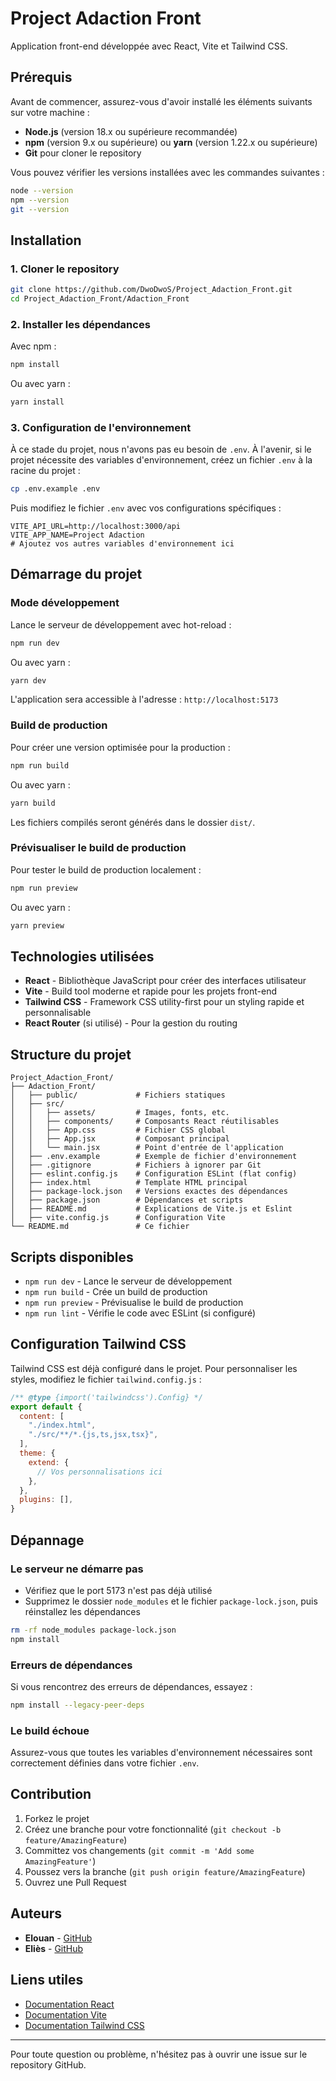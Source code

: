 # Project Adaction Front

Application front-end développée avec React, Vite et Tailwind CSS.

## Prérequis

Avant de commencer, assurez-vous d'avoir installé les éléments suivants sur votre machine :

- **Node.js** (version 18.x ou supérieure recommandée)
- **npm** (version 9.x ou supérieure) ou **yarn** (version 1.22.x ou supérieure)
- **Git** pour cloner le repository

Vous pouvez vérifier les versions installées avec les commandes suivantes :

```bash
node --version
npm --version
git --version
```

## Installation

### 1. Cloner le repository

```bash
git clone https://github.com/DwoDwoS/Project_Adaction_Front.git
cd Project_Adaction_Front/Adaction_Front
```

### 2. Installer les dépendances

Avec npm :
```bash
npm install
```

Ou avec yarn :
```bash
yarn install
```

### 3. Configuration de l'environnement

À ce stade du projet, nous n'avons pas eu besoin de `.env`. À l'avenir, si le projet nécessite des variables d'environnement, créez un fichier `.env` à la racine du projet :

```bash
cp .env.example .env
```

Puis modifiez le fichier `.env` avec vos configurations spécifiques :

```env
VITE_API_URL=http://localhost:3000/api
VITE_APP_NAME=Project Adaction
# Ajoutez vos autres variables d'environnement ici
```

## Démarrage du projet

### Mode développement

Lance le serveur de développement avec hot-reload :

```bash
npm run dev
```

Ou avec yarn :
```bash
yarn dev
```

L'application sera accessible à l'adresse : `http://localhost:5173`

### Build de production

Pour créer une version optimisée pour la production :

```bash
npm run build
```

Ou avec yarn :
```bash
yarn build
```

Les fichiers compilés seront générés dans le dossier `dist/`.

### Prévisualiser le build de production

Pour tester le build de production localement :

```bash
npm run preview
```

Ou avec yarn :
```bash
yarn preview
```

## Technologies utilisées

- **React** - Bibliothèque JavaScript pour créer des interfaces utilisateur
- **Vite** - Build tool moderne et rapide pour les projets front-end
- **Tailwind CSS** - Framework CSS utility-first pour un styling rapide et personnalisable
- **React Router** (si utilisé) - Pour la gestion du routing

## Structure du projet

```
Project_Adaction_Front/
├── Adaction_Front/
│   ├── public/             # Fichiers statiques
│   ├── src/
│   │   ├── assets/         # Images, fonts, etc.
│   │   ├── components/     # Composants React réutilisables
│   │   ├── App.css         # Fichier CSS global
│   │   ├── App.jsx         # Composant principal
│   │   └── main.jsx        # Point d'entrée de l'application
│   ├── .env.example        # Exemple de fichier d'environnement
│   ├── .gitignore          # Fichiers à ignorer par Git
│   ├── eslint.config.js    # Configuration ESLint (flat config)
│   ├── index.html          # Template HTML principal
│   ├── package-lock.json   # Versions exactes des dépendances
│   ├── package.json        # Dépendances et scripts
│   ├── README.md           # Explications de Vite.js et Eslint
│   ├── vite.config.js      # Configuration Vite
└── README.md               # Ce fichier
```

## Scripts disponibles

- `npm run dev` - Lance le serveur de développement
- `npm run build` - Crée un build de production
- `npm run preview` - Prévisualise le build de production
- `npm run lint` - Vérifie le code avec ESLint (si configuré)

## Configuration Tailwind CSS

Tailwind CSS est déjà configuré dans le projet. Pour personnaliser les styles, modifiez le fichier `tailwind.config.js` :

```javascript
/** @type {import('tailwindcss').Config} */
export default {
  content: [
    "./index.html",
    "./src/**/*.{js,ts,jsx,tsx}",
  ],
  theme: {
    extend: {
      // Vos personnalisations ici
    },
  },
  plugins: [],
}
```

## Dépannage

### Le serveur ne démarre pas

- Vérifiez que le port 5173 n'est pas déjà utilisé
- Supprimez le dossier `node_modules` et le fichier `package-lock.json`, puis réinstallez les dépendances

```bash
rm -rf node_modules package-lock.json
npm install
```

### Erreurs de dépendances

Si vous rencontrez des erreurs de dépendances, essayez :

```bash
npm install --legacy-peer-deps
```

### Le build échoue

Assurez-vous que toutes les variables d'environnement nécessaires sont correctement définies dans votre fichier `.env`.

## Contribution

1. Forkez le projet
2. Créez une branche pour votre fonctionnalité (`git checkout -b feature/AmazingFeature`)
3. Committez vos changements (`git commit -m 'Add some AmazingFeature'`)
4. Poussez vers la branche (`git push origin feature/AmazingFeature`)
5. Ouvrez une Pull Request


##  Auteurs

- **Elouan** - [GitHub](https://github.com/DwoDwoS)
- **Eliès** - [GitHub](https://github.com/Hellyes31)

## Liens utiles

- [Documentation React](https://react.dev/)
- [Documentation Vite](https://vitejs.dev/)
- [Documentation Tailwind CSS](https://tailwindcss.com/)

---

Pour toute question ou problème, n'hésitez pas à ouvrir une issue sur le repository GitHub.
